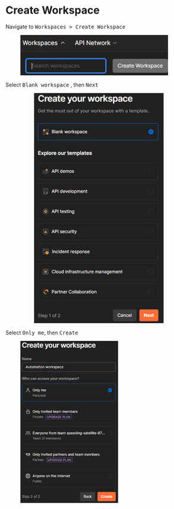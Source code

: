 # Create Workspace

Navigate to <kbd>Workspaces > Create Workspace</kbd>

<figure><img src="../../.gitbook/assets/image (9).png" alt="" width="399"><figcaption></figcaption></figure>

Select <kbd>Blank workspace</kbd> , then <kbd>Next</kbd>&#x20;

<p align="center"> <img src="../../.gitbook/assets/image (10).png" alt=""></p>

Select <kbd>Only me</kbd>, then <kbd>Create</kbd>

<figure><img src="../../.gitbook/assets/image (11).png" alt="" width="264"><figcaption></figcaption></figure>
